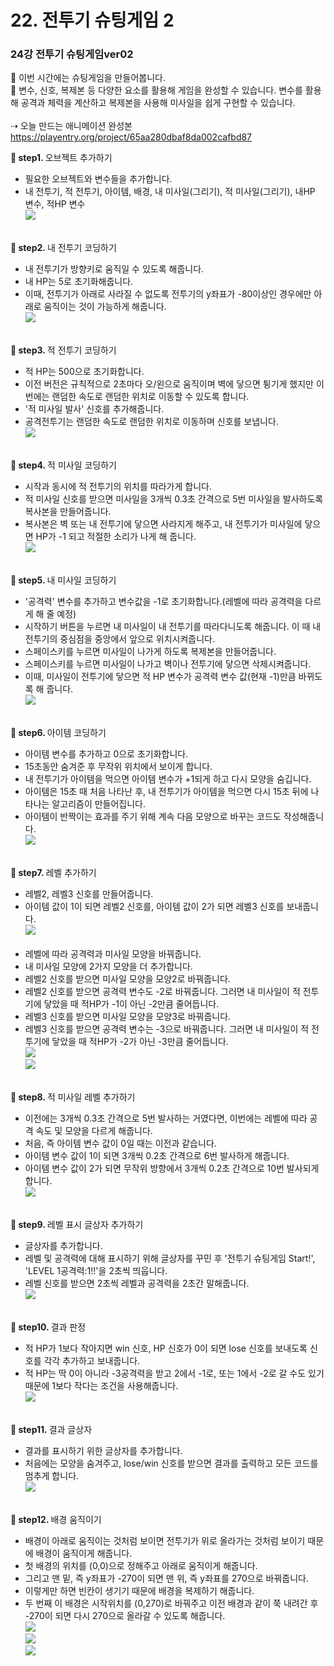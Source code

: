 # 22. 전투기 슈팅게임 2
<h3>24강 전투기 슈팅게임ver02 </h3>

🙂 이번 시간에는 슈팅게임을 만들어봅니다. <br>
🚩 변수, 신호, 복제본 등 다양한 요소를 활용해 게임을 완성할 수 있습니다. 변수를 활용해 공격과 체력을 계산하고 복제본을 사용해 미사일을 쉽게 구현할 수 있습니다. <br><br>
⇢ 오늘 만드는 애니메이션 완성본<br>
<a href="https://playentry.org/project/65aa280dbaf8da002cafbd87"> https://playentry.org/project/65aa280dbaf8da002cafbd87 <br>

<b>🧩 step1. </b> 오브젝트 추가하기 <br>
- 필요한 오브젝트와 변수들을 추가합니다.
- 내 전투기, 적 전투기, 아이템, 배경, 내 미사일(그리기), 적 미사일(그리기), 내HP 변수, 적HP 변수<br>
![](img/24_슈팅게임ver02/24_1.png)<br><br>

<b>🧩 step2. </b> 내 전투기 코딩하기 <br>
- 내 전투기가 방향키로 움직일 수 있도록 해줍니다.
- 내 HP는 5로 초기화해줍니다. 
- 이때, 전투기가 아래로 사라질 수 없도록 전투기의 y좌표가 -80이상인 경우에만 아래로 움직이는 것이 가능하게 해줍니다.<Br>
![](img/24_슈팅게임ver02/24_2.png)<br><br>

<b>🧩 step3. </b> 적 전투기 코딩하기 <br>
- 적 HP는 500으로 초기화합니다.
- 이전 버전은 규칙적으로 2초마다 오/왼으로 움직이며 벽에 닿으면 튕기게 했지만 이번에는 랜덤한 속도로 랜덤한 위치로 이동할 수 있도록 합니다.
- '적 미사일 발사' 신호를 추가해줍니다.
- 공격전투기는 랜덤한 속도로 랜덤한 위치로 이동하며 신호를 보냅니다.<br>
![](img/24_슈팅게임ver02/24_3.png)<br><br>

<b>🧩 step4. </b> 적 미사일 코딩하기 <br>
- 시작과 동시에 적 전투기의 위치를 따라가게 합니다.
- 적 미사일 신호를 받으면 미사일을 3개씩 0.3초 간격으로 5번 미사일을 발사하도록 복사본을 만들어줍니다.
- 복사본은 벽 또는 내 전투기에 닿으면 사라지게 해주고, 내 전투기가 미사일에 닿으면 HP가 -1 되고 적절한 소리가 나게 해 줍니다.<br>
![](img/24_슈팅게임ver02/24_4.png)<br><br>

<b>🧩 step5. </b> 내 미사일 코딩하기 <br>
- '공격력' 변수를 추가하고 변수값을 -1로 초기화합니다.(레벨에 따라 공격력을 다르게 해 줄 예정)
- 시작하기 버튼을 누르면 내 미사일이 내 전투기를 따라다니도록 해줍니다. 이 때 내 전투기의 중심점을 중앙에서 앞으로 위치시켜줍니다.
- 스페이스키를 누르면 미사일이 나가게 하도록 복제본을 만들어줍니다.
- 스페이스키를 누르면 미사일이 나가고 벽이나 전투기에 닿으면 삭제시켜줍니다.
- 이때, 미사일이 전투기에 닿으면 적 HP 변수가 공격력 변수 값(현재 -1)만큼 바뀌도록 해 줍니다.<br>
![](img/24_슈팅게임ver02/24_5.png)<br><br>

<b>🧩 step6. </b> 아이템 코딩하기 <br>
- 아이템 변수를 추가하고 0으로 초기화합니다.
- 15초동안 숨겨준 후 무작위 위치에서 보이게 합니다.
- 내 전투기가 아이템을 먹으면 아이템 변수가 +1되게 하고 다시 모양을 숨깁니다.
- 아이템은 15초 때 처음 나타난 후, 내 전투기가 아이템을 먹으면 다시 15초 뒤에 나타나는 알고리즘이 만들어집니다.
- 아이템이 반짝이는 효과를 주기 위해 계속 다음 모양으로 바꾸는 코드도 작성해줍니다. <br>
![](img/24_슈팅게임ver02/24_6.png)<br><br>

<b>🧩 step7. </b> 레벨 추가하기 <br>
- 레벨2, 레벨3 신호를 만들어줍니다.
- 아이템 값이 1이 되면 레벨2 신호를, 아이템 값이 2가 되면 레벨3 신호를 보내줍니다.<br>
![](img/24_슈팅게임ver02/24_7.png)<br><br>
- 레벨에 따라 공격력과 미사일 모양을 바꿔줍니다.
- 내 미사일 모양에 2가지 모양을 더 추가합니다.
- 레벨2 신호를 받으면 미사일 모양을 모양2로 바꿔줍니다.
- 레벨2 신호를 받으면 공격력 변수도 -2로 바꿔줍니다. 그러면 내 미사일이 적 전투기에 닿았을 때 적HP가 -1이 아닌 -2만큼 줄어듭니다.
- 레벨3 신호를 받으면 미사일 모양을 모양3로 바꿔줍니다.
- 레벨3 신호를 받으면 공격력 변수는 -3으로 바꿔줍니다. 그러면 내 미사일이 적 전투기에 닿았을 때 적HP가 -2가 아닌 -3만큼 줄어듭니다.<br>
![](img/24_슈팅게임ver02/24_8.png)<br>
![](img/24_슈팅게임ver02/24_9.png)<br><br>

<b>🧩 step8. </b> 적 미사일 레벨 추가하기 <br>
- 이전에는 3개씩 0.3초 간격으로 5번 발사하는 거였다면, 이번에는 레벨에 따라 공격 속도 및 모양을 다르게 해줍니다.
- 처음, 즉 아이템 변수 값이 0일 때는 이전과 같습니다.
- 아이템 변수 값이 1이 되면 3개씩 0.2초 간격으로 6번 발사하게 해줍니다.
- 아이템 변수 값이 2가 되면 무작위 방향에서 3개씩 0.2초 간격으로 10번 발사되게 합니다.<br>
![](img/24_슈팅게임ver02/24_10.png)<br><Br>

<b>🧩 step9. </b> 레벨 표시 글상자 추가하기 <br>
- 글상자를 추가합니다.
- 레벨 및 공격력에 대해 표시하기 위해 글상자를 꾸민 후 '전투기 슈팅게임 Start!', 'LEVEL 1공격력:1!!'을 2초씩 띄웁니다.
- 레벨 신호를 받으면 2초씩 레벨과 공격력을 2초간 말해줍니다. <br>
![](img/24_슈팅게임ver02/24_11.png)<br><br>

<b>🧩 step10. </b> 결과 판정 <br>
- 적 HP가 1보다 작아지면 win 신호, HP 신호가 0이 되면 lose 신호를 보내도록 신호를 각각 추가하고 보내줍니다. 
- 적 HP는 딱 0이 아니라 -3공격력을 받고 2에서 -1로, 또는 1에서 -2로 갈 수도 있기 때문에 1보다 작다는 조건을 사용해줍니다.<br>
![](img/24_슈팅게임ver02/24_12.png)<br><br>

<b>🧩 step11. </b> 결과 글상자 <br>
- 결과를 표시하기 위한 글상자를 추가합니다.
- 처음에는 모양을 숨겨주고, lose/win 신호를 받으면 결과를 출력하고 모든 코드를 멈추게 합니다.<br>
![](img/24_슈팅게임ver02/24_13.png)<br><br>

<b>🧩 step12. </b> 배경 움직이기 <br>
- 배경이 아래로 움직이는 것처럼 보이면 전투기가 위로 올라가는 것처럼 보이기 때문에 배경이 움직이게 해줍니다.
- 첫 배경의 위치를 (0,0)으로 정해주고 아래로 움직이게 해줍니다.
- 그리고 맨 밑, 즉 y좌표가 -270이 되면 맨 위, 즉 y좌표를 270으로 바꿔줍니다.
- 이렇게만 하면 빈칸이 생기기 때문에 배경을 복제하기 해줍니다.
- 두 번째 이 배경은 시작위치를 (0,270)로 바꿔주고 이전 배경과 같이 쭉 내려간 후 -270이 되면 다시 270으로 올라갈 수 있도록 해줍니다.<br>
![](img/24_슈팅게임ver02/24_14.png)<br>
![](img/24_슈팅게임ver02/24_15.png)<br>
![](img/24_슈팅게임ver02/24_16.png)<br>

